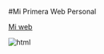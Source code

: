 #Mi Primera Web Personal

[Mi web](https://joanbatiste.github.io/PaginaPersonal/)

![html](//img/htmlycss.png)
